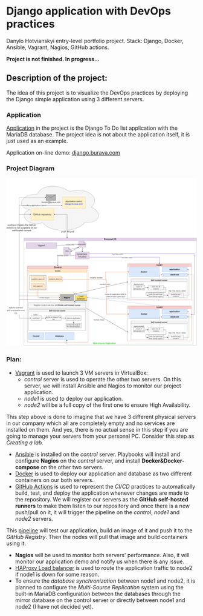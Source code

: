 # Django application with DevOps practices #
Danylo Hotvianskyi entry-level portfolio project. Stack: Django, Docker, Ansible, Vagrant, Nagios, GitHub actions.

**Project is not finished. In progress...**

## Description of the project: ##
The idea of this project is to visualize the DevOps practices by deploying the Django simple application using 3 different servers.

### Application ###
[Application](vagrant/djangoapp/README.md) in the project is the Django To Do list application with the MariaDB database. The project idea is not about the application itself, it is just used as an example. 

Application on-line demo: [django.burava.com](https://django.burava.com)

### Project Diagram ###
![Image1](plan.png)

### Plan: ###
* [Vagrant](vagrant/README.md) is used to launch 3 VM servers in VirtualBox:
  * *control* server is used to operate the other two servers. On this server, we will install Ansible and Nagios to monitor our project application.
  * *node1* is used to deploy our application. 
  * *node2* will be a full copy of the first one to ensure High Availability.

This step above is done to imagine that we have 3 different physical servers in our company which all are completely empty and no services are installed on them. And yes, there is no actual sense in this step if you are going to manage your servers from your personal PC. Consider this step as *Creating a lab*.
* [Ansible](vagrant/ansible/README.md) is installed on the *control* server. Playbooks will install and configure **Nagios** on the *control* server, and install **Docker&Docker-compose** on the other two servers.
* [Docker](vagrant/djangoapp/README.md) is used to deploy our application and database as two different containers on our both servers.
* [GitHub Actions](.github/workflows/README.md) is used to represent the *CI/CD* practices to automatically build, test, and deploy the application whenever changes are made to the repository. We will register our servers as the **GitHub self-hosted runners** to make them listen to our repository and once there is a new push/pull on it, it will trigger the pipeline on the *control*, *node1* and *node2* servers. 
 
This [pipeline](.github/workflows/djangoapp.yml) will test our application, build an image of it and push it to the *GitHub Registry*. Then the nodes will pull that image and build containers using it. 
* **Nagios** will be used to monitor both servers' performance. Also, it will monitor our application demo and notify us when there is any issue.
* [HAProxy Load balancer](haproxy/README.md) is used to route the application traffic to node2 if node1 is down for some reason.
* To ensure the *database synchronization* between node1 and node2, it is planned to configure the *Multi-Source Replication* system using the built-in MariaDB configuration between the databases through the mirror database on the control server or directly between node1 and node2 (I have not decided yet).
